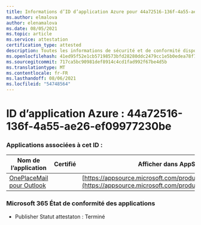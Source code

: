 ```yaml
---
title: Informations d’ID d’application Azure pour 44a72516-136f-4a55-ae26-ef09977230be
ms.author: elmalova
author: elenamalova
ms.date: 08/05/2021
ms.topic: article
ms.service: attestation
certification_type: attested
description: Toutes les informations de sécurité et de conformité disponibles pour 44a72516-136f-4a55-ae26-ef09977230be.
ms.openlocfilehash: 41ed95f52e1cb57198573bfd28280ddc2479cc1e5b0edea78f796c8402efd5de
ms.sourcegitcommit: 717ca5bc90981def8914c4cd1fad992f67be4d5b
ms.translationtype: MT
ms.contentlocale: fr-FR
ms.lasthandoff: 08/06/2021
ms.locfileid: "54748564"
---
```

# <a name="azure-app-id-44a72516-136f-4a55-ae26-ef09977230be"></a>ID d’application Azure : 44a72516-136f-4a55-ae26-ef09977230be


### <a name="apps-associated-with-this-id"></a>Applications associées à cet ID :
| **Nom de l’application** | **Certifié** | **Afficher dans AppSource** |
|--------------|---------------|-----------------------|
| [OnePlaceMail pour Outlook](https://docs.microsoft.com/microsoft-365-app-certification/forward/WA104380723) |  | [https://appsource.microsoft.com/product/office/WA104380723](https://appsource.microsoft.com/product/office/WA104380723) |

### <a name="microsoft-365-app-compliance-status"></a>Microsoft 365 État de conformité des applications
- Publisher Statut attestaton : Terminé
